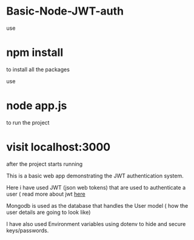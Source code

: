 # Basic-Node-JWT-auth

use 
# npm install
to install all the packages

use
# node app.js
to run the project 

# visit localhost:3000
after the project starts running


This is a basic web app demonstrating the JWT authentication system. 

Here i have used JWT (json web tokens) that are used to authenticate a user ( read more about jwt [here](https://jwt.io/introduction)

Mongodb is used as the database that handles the User model ( how the user details are going to look like)

I have also used Environment variables using dotenv to hide and secure keys/passwords.
